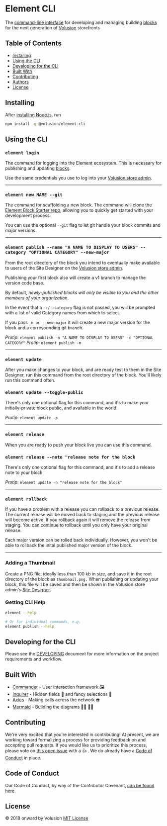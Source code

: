 # Element CLI

The [command-line interface](https://en.wikipedia.org/wiki/Command-line_interface) for developing and managing building [blocks](https://github.com/volusion/element-tutorial) for the next generation of [Volusion](https://www.volusion.com) storefronts

## Table of Contents

- [Installing](#installing)
- [Using the CLI](#using-the-cli)
- [Developing for the CLI](#developing-for-the-cli)
- [Built With](#built-with)
- [Contributing](#contributing)
- [Authors](#authors)
- [License](#license)

## Installing

After [installing Node.js](https://nodejs.org/en/download/), run

```bash
npm install -g @volusion/element-cli
```

## Using the CLI

### `element login`

The command for logging into the Element ecosystem. This is necessary for publishing and updating [blocks](https://github.com/volusion/element-tutorial#vocabulary).

Use the same credentials you use to log into your [Volusion store admin](https://admin.volusion.com).

* * *

### `element new NAME --git`

The command for scaffolding a new block. The command will clone the [Element Block Starter repo](https://github.com/volusion/element-blockstarter), allowing you to quickly get started with your development process.

You can use the optional `--git` flag to let git handle your block commits and major versions.

* * *

### `element publish --name "A NAME TO DISPLAY TO USERS" --category "OPTIONAL CATEGORY" --new-major`

From the root directory of the block you intend to eventually make available to users of the Site Designer on the [Volusion store admin](https://admin.volusion.com).

Publishing your first block also will create a v1 branch to manage the version code base.

By default, _newly-published blocks will only be visible to you and the other members of your organization_.

In the event that a `-c/--category` flag is not passed, you will be prompted with a list of valid Category names from which to select.

If you pass `-m or --new-major` it will create a new major version for the block and a corresponding git branch.

_Protip_: `element publish -n "A NAME TO DISPLAY TO USERS" -c "OPTIONAL CATEGORY"`
_Protip_: `element publish -m`

* * *

### `element update`

After you make changes to your block, and are ready test to them in the Site Designer, run this command from the root directory of the block. You'll likely run this command often.

### `element update --toggle-public`

There's only one optional flag for this command, and it's to make your initially-private block public, and available in the world.

_Protip_: `element update -p`

* * *

### `element release`

When you are ready to push your block live you can use this command.

### `element release --note "release note for the block`

There's only one optional flag for this command, and it's to add a release note to your block

_Protip_: `element update -n "release note for the block"`

* * *

### `element rollback`

If you have a problem with a release you can rollback to a previous release. The current release will be moved back to staging and the previous release will become active. If you rollback again it will remove the release from staging. You can continue to rollback until you only have your original release.

Each major version can be rolled back individually. However, you won't be able to rollback the inital published major version of the block.

* * *

### Adding a Thumbnail

Create a PNG file, ideally less than 100 kb in size, and save it in the root directory of the block as `thumbnail.png.` When publishing or updating your block, this file will be saved and then be shown in the Volusion store admin's [Site Designer](https://admin.volusion.com/designer).

### Getting CLI Help

```bash
element --help

# Or for individual commands, e.g.
element publish --help
```

## Developing for the CLI

Please see the [DEVELOPING](./DEVELOPING.md) document for more information on the project requirements and workflow.

## Built With

- [Commander](https://github.com/tj/commander.js) - User interaction framework 🖼
- [Inquirer](https://github.com/SBoudrias/Inquirer.js) - Hidden fields 🙈 and fancy selections 💅
- [Axios](https://github.com/axios/axios) - Making calls across the network ☎️
- [Mermaid](https://github.com/mermaidjs/mermaid.cli) - Building the diagrams 🧜‍♀️ 🧜‍♂️

## Contributing

We're very excited that you're interested in contributing! At present, we are working toward formalizing a process for providing feedback on and accepting pull requests. If you would like us to prioritize this process, please vote on [this open issue](https://github.com/volusion/element-cli/issues/1) with a 👍 . We do already have a [Code of Conduct](CODE_OF_CONDUCT.md) in place.

## Code of Conduct

Our Code of Conduct, by way of the Contributor Covenant, [can be found here](CODE_OF_CONDUCT.md).

## License

&copy; 2018 onward by Volusion
[MIT License](LICENSE)
